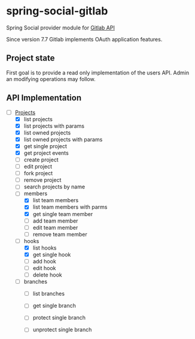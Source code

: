 # spring-social-gitlab

Spring Social provider module for [Gitlab API](http://doc.gitlab.com/ce/api/README.html)

Since version 7.7 Gitlab implements OAuth application features.

## Project state

First goal is to provide a read only implementation of the users API.
Admin an modifying operations may follow.

## API Implementation

- [ ] [Projects](http://doc.gitlab.com/ce/api/projects.html)
  - [x] list projects
  - [x] list projects with params
  - [x] list owned projects
  - [x] list owned projects with params
  - [x] get single project
  - [x] get project events
  - [ ] create project
  - [ ] edit project
  - [ ] fork project
  - [ ] remove project
  - [ ] search projects by name
  - [ ] members
    - [x] list team members
    - [x] list team members with parms
    - [x] get single team member
    - [ ] add team member
    - [ ] edit team member
    - [ ] remove team member
  - [ ] hooks
    - [x] list hooks
    - [x] get single hook
    - [ ] add hook
    - [ ] edit hook
    - [ ] delete hook
  - [ ] branches
    - [ ] list branches
    - [ ] get single branch
    - [ ] protect single branch
    - [ ] unprotect single branch
  
